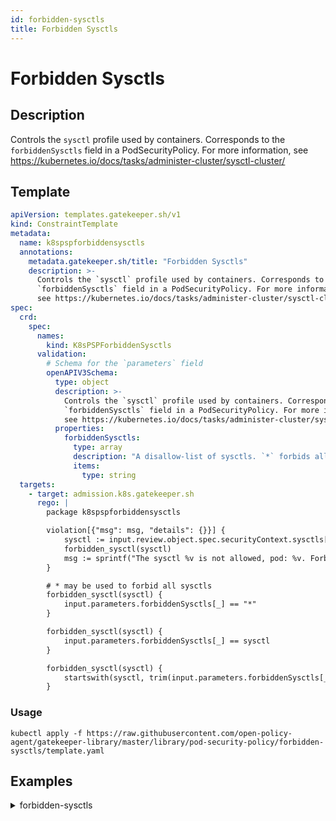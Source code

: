```yaml
---
id: forbidden-sysctls
title: Forbidden Sysctls
---
```


# Forbidden Sysctls

## Description
Controls the `sysctl` profile used by containers. Corresponds to the `forbiddenSysctls` field in a PodSecurityPolicy. For more information, see https://kubernetes.io/docs/tasks/administer-cluster/sysctl-cluster/

## Template
```yaml
apiVersion: templates.gatekeeper.sh/v1
kind: ConstraintTemplate
metadata:
  name: k8spspforbiddensysctls
  annotations:
    metadata.gatekeeper.sh/title: "Forbidden Sysctls"
    description: >-
      Controls the `sysctl` profile used by containers. Corresponds to the
      `forbiddenSysctls` field in a PodSecurityPolicy. For more information,
      see https://kubernetes.io/docs/tasks/administer-cluster/sysctl-cluster/
spec:
  crd:
    spec:
      names:
        kind: K8sPSPForbiddenSysctls
      validation:
        # Schema for the `parameters` field
        openAPIV3Schema:
          type: object
          description: >-
            Controls the `sysctl` profile used by containers. Corresponds to the
            `forbiddenSysctls` field in a PodSecurityPolicy. For more information,
            see https://kubernetes.io/docs/tasks/administer-cluster/sysctl-cluster/
          properties:
            forbiddenSysctls:
              type: array
              description: "A disallow-list of sysctls. `*` forbids all sysctls."
              items:
                type: string
  targets:
    - target: admission.k8s.gatekeeper.sh
      rego: |
        package k8spspforbiddensysctls

        violation[{"msg": msg, "details": {}}] {
            sysctl := input.review.object.spec.securityContext.sysctls[_].name
            forbidden_sysctl(sysctl)
            msg := sprintf("The sysctl %v is not allowed, pod: %v. Forbidden sysctls: %v", [sysctl, input.review.object.metadata.name, input.parameters.forbiddenSysctls])
        }

        # * may be used to forbid all sysctls
        forbidden_sysctl(sysctl) {
            input.parameters.forbiddenSysctls[_] == "*"
        }

        forbidden_sysctl(sysctl) {
            input.parameters.forbiddenSysctls[_] == sysctl
        }

        forbidden_sysctl(sysctl) {
            startswith(sysctl, trim(input.parameters.forbiddenSysctls[_], "*"))
        }

```

### Usage
```shell
kubectl apply -f https://raw.githubusercontent.com/open-policy-agent/gatekeeper-library/master/library/pod-security-policy/forbidden-sysctls/template.yaml
```
## Examples
<details>
<summary>forbidden-sysctls</summary><blockquote>

<details>
<summary>constraint</summary>

```yaml
apiVersion: constraints.gatekeeper.sh/v1beta1
kind: K8sPSPForbiddenSysctls
metadata:
  name: psp-forbidden-sysctls
spec:
  match:
    kinds:
      - apiGroups: [""]
        kinds: ["Pod"]
  parameters:
    forbiddenSysctls:
    # - "*" # * may be used to forbid all sysctls
    - kernel.*

```

Usage

```shell
kubectl apply -f https://raw.githubusercontent.com/open-policy-agent/gatekeeper-library/master/library/pod-security-policy/forbidden-sysctls/samples/psp-forbidden-sysctls/constraint.yaml
```

</details>

<details>
<summary>example-disallowed</summary>

```yaml
apiVersion: v1
kind: Pod
metadata:
  name: nginx-forbidden-sysctls-disallowed
  labels:
    app: nginx-forbidden-sysctls
spec:
  containers:
    - name: nginx
      image: nginx
  securityContext:
    sysctls:
      - name: kernel.msgmax
        value: "65536"
      - name: net.core.somaxconn
        value: "1024"

```

Usage

```shell
kubectl apply -f https://raw.githubusercontent.com/open-policy-agent/gatekeeper-library/master/library/pod-security-policy/forbidden-sysctls/samples/psp-forbidden-sysctls/constraint.yaml
```

</details>
<details>
<summary>example-allowed</summary>

```yaml
apiVersion: v1
kind: Pod
metadata:
  name: nginx-forbidden-sysctls-disallowed
  labels:
    app: nginx-forbidden-sysctls
spec:
  containers:
    - name: nginx
      image: nginx
  securityContext:
    sysctls:
      - name: net.core.somaxconn
        value: "1024"

```

Usage

```shell
kubectl apply -f https://raw.githubusercontent.com/open-policy-agent/gatekeeper-library/master/library/pod-security-policy/forbidden-sysctls/samples/psp-forbidden-sysctls/constraint.yaml
```

</details>


</blockquote></details>